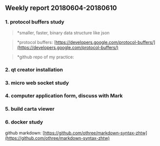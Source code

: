 ## Weekly report 20180604-20180610

### 1. protocol buffers study
>*smaller, faster, binary data structure like json

>*protocol buffers: [https://developers.google.com/protocol-buffers/](https://developers.google.com/protocol-buffers/)

>*github repo of my practice:  

### 2. qt creator installation
### 3. micro web socket study
### 4. computer application form, discuss with Mark
### 5. build carta viewer
### 6. docker study


github markdown: [https://github.com/othree/markdown-syntax-zhtw](https://github.com/othree/markdown-syntax-zhtw)
